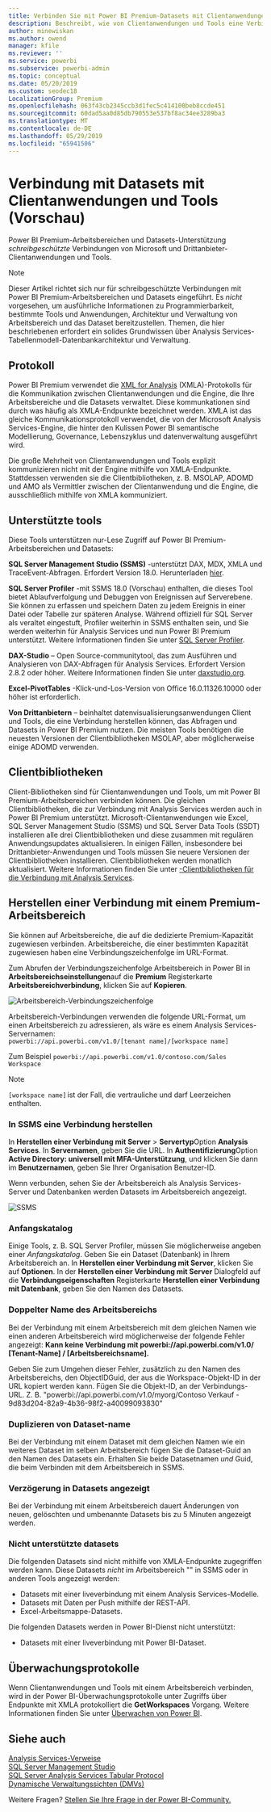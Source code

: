 ```yaml
---
title: Verbinden Sie mit Power BI Premium-Datasets mit Clientanwendungen und Tools (Vorschau)
description: Beschreibt, wie von Clientanwendungen und Tools eine Verbindung mit Datasets in Power BI Premium.
author: minewiskan
ms.author: owend
manager: kfile
ms.reviewer: ''
ms.service: powerbi
ms.subservice: powerbi-admin
ms.topic: conceptual
ms.date: 05/20/2019
ms.custom: seodec18
LocalizationGroup: Premium
ms.openlocfilehash: 063f43cb2345ccb3d1fec5c414100beb8ccde451
ms.sourcegitcommit: 60dad5aa0d85db790553e537bf8ac34ee3289ba3
ms.translationtype: MT
ms.contentlocale: de-DE
ms.lasthandoff: 05/29/2019
ms.locfileid: "65941506"
---
```

# <a name="connect-to-datasets-with-client-applications-and-tools-preview"></a>Verbindung mit Datasets mit Clientanwendungen und Tools (Vorschau)

Power BI Premium-Arbeitsbereichen und Datasets-Unterstützung *schreibgeschützte* Verbindungen von Microsoft und Drittanbieter-Clientanwendungen und Tools. 

> [!NOTE]
> Dieser Artikel richtet sich nur für schreibgeschützte Verbindungen mit Power BI Premium-Arbeitsbereichen und Datasets eingeführt. Es *nicht* vorgesehen, um ausführliche Informationen zu Programmierbarkeit, bestimmte Tools und Anwendungen, Architektur und Verwaltung von Arbeitsbereich und das Dataset bereitzustellen. Themen, die hier beschriebenen erfordert ein solides Grundwissen über Analysis Services-Tabellenmodell-Datenbankarchitektur und Verwaltung.

## <a name="protocol"></a>Protokoll

Power BI Premium verwendet die [XML for Analysis](https://docs.microsoft.com/bi-reference/xmla/xml-for-analysis-xmla-reference) (XMLA)-Protokolls für die Kommunikation zwischen Clientanwendungen und die Engine, die Ihre Arbeitsbereiche und die Datasets verwaltet. Diese kommunkationen sind durch was häufig als XMLA-Endpunkte bezeichnet werden. XMLA ist das gleiche Kommunikationsprotokoll verwendet, die von der Microsoft Analysis Services-Engine, die hinter den Kulissen Power BI semantische Modellierung, Governance, Lebenszyklus und datenverwaltung ausgeführt wird. 

Die große Mehrheit von Clientanwendungen und Tools explizit kommunizieren nicht mit der Engine mithilfe von XMLA-Endpunkte. Stattdessen verwenden sie die Clientbibliotheken, z. B. MSOLAP, ADOMD und AMO als Vermittler zwischen der Clientanwendung und die Engine, die ausschließlich mithilfe von XMLA kommuniziert.


## <a name="supported-tools"></a>Unterstützte tools

Diese Tools unterstützen nur-Lese Zugriff auf Power BI Premium-Arbeitsbereichen und Datasets:

**SQL Server Management Studio (SSMS)** -unterstützt DAX, MDX, XMLA und TraceEvent-Abfragen. Erfordert Version 18.0. Herunterladen [hier](https://docs.microsoft.com/sql/ssms/download-sql-server-management-studio-ssms). 

**SQL Server Profiler** -mit SSMS 18.0 (Vorschau) enthalten, die dieses Tool bietet Ablaufverfolgung und Debuggen von Ereignissen auf Serverebene. Sie können zu erfassen und speichern Daten zu jedem Ereignis in einer Datei oder Tabelle zur späteren Analyse. Während offiziell für SQL Server als veraltet eingestuft, Profiler weiterhin in SSMS enthalten sein, und Sie werden weiterhin für Analysis Services und nun Power BI Premium unterstützt. Weitere Informationen finden Sie unter [SQL Server Profiler](https://docs.microsoft.com/sql/tools/sql-server-profiler/sql-server-profiler).

**DAX-Studio** – Open Source-communitytool, das zum Ausführen und Analysieren von DAX-Abfragen für Analysis Services. Erfordert Version 2.8.2 oder höher. Weitere Informationen finden Sie unter [daxstudio.org](https://daxstudio.org/).

**Excel-PivotTables** -Klick-und-Los-Version von Office 16.0.11326.10000 oder höher ist erforderlich.

**Von Drittanbietern** – beinhaltet datenvisualisierungsanwendungen Client und Tools, die eine Verbindung herstellen können, das Abfragen und Datasets in Power BI Premium nutzen. Die meisten Tools benötigen die neuesten Versionen der Clientbibliotheken MSOLAP, aber möglicherweise einige ADOMD verwenden.

## <a name="client-libraries"></a>Clientbibliotheken

Client-Bibliotheken sind für Clientanwendungen und Tools, um mit Power BI Premium-Arbeitsbereichen verbinden können. Die gleichen Clientbibliotheken, die zur Verbindung mit Analysis Services werden auch in Power BI Premium unterstützt. Microsoft-Clientanwendungen wie Excel, SQL Server Management Studio (SSMS) und SQL Server Data Tools (SSDT) installieren alle drei Clientbibliotheken und diese zusammen mit regulären Anwendungsupdates aktualisieren. In einigen Fällen, insbesondere bei Drittanbieter-Anwendungen und Tools müssen Sie neuere Versionen der Clientbibliotheken installieren. Clientbibliotheken werden monatlich aktualisiert. Weitere Informationen finden Sie unter [-Clientbibliotheken für die Verbindung mit Analysis Services](https://docs.microsoft.com/azure/analysis-services/analysis-services-data-providers).

## <a name="connecting-to-a-premium-workspace"></a>Herstellen einer Verbindung mit einem Premium-Arbeitsbereich

Sie können auf Arbeitsbereiche, die auf die dedizierte Premium-Kapazität zugewiesen verbinden. Arbeitsbereiche, die einer bestimmten Kapazität zugewiesen haben eine Verbindungszeichenfolge im URL-Format. 

Zum Abrufen der Verbindungszeichenfolge Arbeitsbereich in Power BI in **Arbeitsbereichseinstellungen**auf die **Premium** Registerkarte **Arbeitsbereichverbindung**, klicken Sie auf **Kopieren**.

![Arbeitsbereich-Verbindungszeichenfolge](media/service-premium-connect-tools/connect-tools-workspace-connection.png)

Arbeitsbereich-Verbindungen verwenden die folgende URL-Format, um einen Arbeitsbereich zu adressieren, als wäre es einem Analysis Services-Servernamen:   
`powerbi://api.powerbi.com/v1.0/[tenant name]/[workspace name]` 

Zum Beispiel `powerbi://api.powerbi.com/v1.0/contoso.com/Sales Workspace`
> [!NOTE]
> `[workspace name]` ist der Fall, die vertrauliche und darf Leerzeichen enthalten. 

### <a name="to-connect-in-ssms"></a>In SSMS eine Verbindung herstellen

In **Herstellen einer Verbindung mit Server** > **Servertyp**Option **Analysis Services**. In **Servernamen**, geben Sie die URL. In **Authentifizierung**Option **Active Directory: universell mit MFA-Unterstützung**, und klicken Sie dann im **Benutzernamen**, geben Sie Ihrer Organisation Benutzer-ID. 

Wenn verbunden, sehen Sie der Arbeitsbereich als Analysis Services-Server und Datenbanken werden Datasets im Arbeitsbereich angezeigt.  

![SSMS](media/service-premium-connect-tools/connect-tools-ssms.png)

### <a name="initial-catalog"></a>Anfangskatalog

Einige Tools, z. B. SQL Server Profiler, müssen Sie möglicherweise angeben einer *Anfangskatalog*. Geben Sie ein Dataset (Datenbank) in Ihrem Arbeitsbereich an. In **Herstellen einer Verbindung mit Server**, klicken Sie auf **Optionen**. In der **Herstellen einer Verbindung mit Server** Dialogfeld auf die **Verbindungseigenschaften** Registerkarte **Herstellen einer Verbindung mit Datenbank**, geben Sie den Namen des Datasets.

### <a name="duplicate-workspace-name"></a>Doppelter Name des Arbeitsbereichs

Bei der Verbindung mit einem Arbeitsbereich mit dem gleichen Namen wie einen anderen Arbeitsbereich wird möglicherweise der folgende Fehler angezeigt: **Kann keine Verbindung mit powerbi://api.powerbi.com/v1.0/ [Tenant-Name] / [Arbeitsbereichsname].**

Geben Sie zum Umgehen dieser Fehler, zusätzlich zu den Namen des Arbeitsbereichs, den ObjectIDGuid, der aus die Workspace-Objekt-ID in der URL kopiert werden kann. Fügen Sie die Objekt-ID, an der Verbindungs-URL. Z. B. "powerbi://api.powerbi.com/v1.0/myorg/Contoso Verkauf - 9d83d204-82a9-4b36-98f2-a40099093830"

### <a name="duplicate-dataset-name"></a>Duplizieren von Dataset-name

Bei der Verbindung mit einem Dataset mit dem gleichen Namen wie ein weiteres Dataset im selben Arbeitsbereich fügen Sie die Dataset-Guid an den Namen des Datasets ein. Erhalten Sie beide Datasetnamen *und* Guid, die beim Verbinden mit dem Arbeitsbereich in SSMS. 

### <a name="delay-in-datasets-shown"></a>Verzögerung in Datasets angezeigt

Bei der Verbindung mit einem Arbeitsbereich dauert Änderungen von neuen, gelöschten und umbenannte Datasets bis zu 5 Minuten angezeigt werden. 

### <a name="unsupported-datasets"></a>Nicht unterstützte datasets

Die folgenden Datasets sind nicht mithilfe von XMLA-Endpunkte zugegriffen werden kann. Diese Datasets *nicht* im Arbeitsbereich "" in SSMS oder in anderen Tools angezeigt werden: 

- Datasets mit einer liveverbindung mit einem Analysis Services-Modelle. 
- Datasets mit Daten per Push mithilfe der REST-API.
- Excel-Arbeitsmappe-Datasets. 

Die folgenden Datasets werden in Power BI-Dienst nicht unterstützt:   

- Datasets mit einer liveverbindung mit Power BI-Dataset.

## <a name="audit-logs"></a>Überwachungsprotokolle 

Wenn Clientanwendungen und Tools mit einem Arbeitsbereich verbinden, wird in der Power BI-Überwachungsprotokolle unter Zugriffs über Endpunkte mit XMLA protokolliert die **GetWorkspaces** Vorgang. Weitere Informationen finden Sie unter [Überwachen von Power BI](service-admin-auditing.md).

## <a name="see-also"></a>Siehe auch

[Analysis Services-Verweise](https://docs.microsoft.com/bi-reference/#pivot=home&panel=home-all)   
[SQL Server Management Studio](https://docs.microsoft.com/sql/ssms/sql-server-management-studio-ssms)   
[SQL Server Analysis Services Tabular Protocol](https://docs.microsoft.com/openspecs/sql_server_protocols/ms-ssas-t/b98ed40e-c27a-4988-ab2d-c9c904fe13cf)   
[Dynamische Verwaltungssichten (DMVs)](https://docs.microsoft.com/sql/analysis-services/instances/use-dynamic-management-views-dmvs-to-monitor-analysis-services)   


Weitere Fragen? [Stellen Sie Ihre Frage in der Power BI-Community.](https://community.powerbi.com/)
